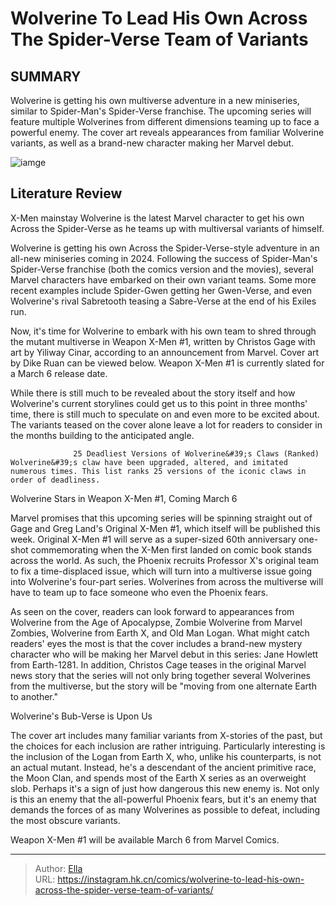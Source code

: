 # Wolverine To Lead His Own  Across The Spider-Verse  Team of Variants


## SUMMARY 



  Wolverine is getting his own multiverse adventure in a new miniseries, similar to Spider-Man&#39;s Spider-Verse franchise.   The upcoming series will feature multiple Wolverines from different dimensions teaming up to face a powerful enemy.   The cover art reveals appearances from familiar Wolverine variants, as well as a brand-new character making her Marvel debut.  

![iamge](https://static1.srcdn.com/wordpress/wp-content/uploads/2018/08/Return-of-Wolverine-Comic-Variants.jpg)

## Literature Review

X-Men mainstay Wolverine is the latest Marvel character to get his own Across the Spider-Verse as he teams up with multiversal variants of himself.




Wolverine is getting his own Across the Spider-Verse-style adventure in an all-new miniseries coming in 2024. Following the success of Spider-Man&#39;s Spider-Verse franchise (both the comics version and the movies), several Marvel characters have embarked on their own variant teams. Some more recent examples include Spider-Gwen getting her Gwen-Verse, and even Wolverine&#39;s rival Sabretooth teasing a Sabre-Verse at the end of his Exiles run.




Now, it&#39;s time for Wolverine to embark with his own team to shred through the mutant multiverse in Weapon X-Men #1, written by Christos Gage with art by Yiliway Cinar, according to an announcement from Marvel. Cover art by Dike Ruan can be viewed below. Weapon X-Men #1 is currently slated for a March 6 release date.



          

While there is still much to be revealed about the story itself and how Wolverine&#39;s current storylines could get us to this point in three months&#39; time, there is still much to speculate on and even more to be excited about. The variants teased on the cover alone leave a lot for readers to consider in the months building to the anticipated angle.

                  25 Deadliest Versions of Wolverine&#39;s Claws (Ranked)   Wolverine&#39;s claw have been upgraded, altered, and imitated numerous times. This list ranks 25 versions of the iconic claws in order of deadliness.    





 Wolverine Stars in Weapon X-Men #1, Coming March 6 
          

Marvel promises that this upcoming series will be spinning straight out of Gage and Greg Land&#39;s Original X-Men #1, which itself will be published this week. Original X-Men #1 will serve as a super-sized 60th anniversary one-shot commemorating when the X-Men first landed on comic book stands across the world. As such, the Phoenix recruits Professor X&#39;s original team to fix a time-displaced issue, which will turn into a multiverse issue going into Wolverine&#39;s four-part series. Wolverines from across the multiverse will have to team up to face someone who even the Phoenix fears.

As seen on the cover, readers can look forward to appearances from Wolverine from the Age of Apocalypse, Zombie Wolverine from Marvel Zombies, Wolverine from Earth X, and Old Man Logan. What might catch readers&#39; eyes the most is that the cover includes a brand-new mystery character who will be making her Marvel debut in this series: Jane Howlett from Earth-1281. In addition, Christos Cage teases in the original Marvel news story that the series will not only bring together several Wolverines from the multiverse, but the story will be &#34;moving from one alternate Earth to another.&#34;






 Wolverine&#39;s Bub-Verse is Upon Us 
          

The cover art includes many familiar variants from X-stories of the past, but the choices for each inclusion are rather intriguing. Particularly interesting is the inclusion of the Logan from Earth X, who, unlike his counterparts, is not an actual mutant. Instead, he&#39;s a descendant of the ancient primitive race, the Moon Clan, and spends most of the Earth X series as an overweight slob. Perhaps it&#39;s a sign of just how dangerous this new enemy is. Not only is this an enemy that the all-powerful Phoenix fears, but it&#39;s an enemy that demands the forces of as many Wolverines as possible to defeat, including the most obscure variants.



Weapon X-Men #1 will be available March 6 from Marvel Comics.









---

> Author: [Ella](https://instagram.hk.cn/)  
> URL: https://instagram.hk.cn/comics/wolverine-to-lead-his-own-across-the-spider-verse-team-of-variants/  

